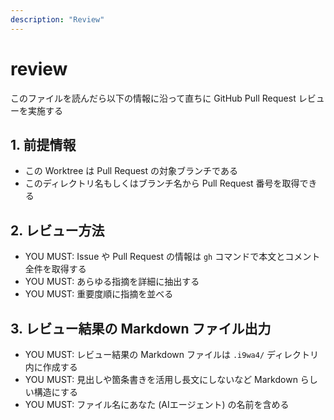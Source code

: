 ```yaml
---
description: "Review"
---
```


# review

このファイルを読んだら以下の情報に沿って直ちに GitHub Pull Request レビューを実施する

## 1. 前提情報

- この Worktree は Pull Request の対象ブランチである
- このディレクトリ名もしくはブランチ名から Pull Request 番号を取得できる

## 2. レビュー方法

- YOU MUST: Issue や Pull Request の情報は `gh` コマンドで本文とコメント全件を取得する
- YOU MUST: あらゆる指摘を詳細に抽出する
- YOU MUST: 重要度順に指摘を並べる

## 3. レビュー結果の Markdown ファイル出力

- YOU MUST: レビュー結果の Markdown ファイルは `.i9wa4/` ディレクトリ内に作成する
- YOU MUST: 見出しや箇条書きを活用し長文にしないなど Markdown らしい構造にする
- YOU MUST: ファイル名にあなた (AIエージェント) の名前を含める
